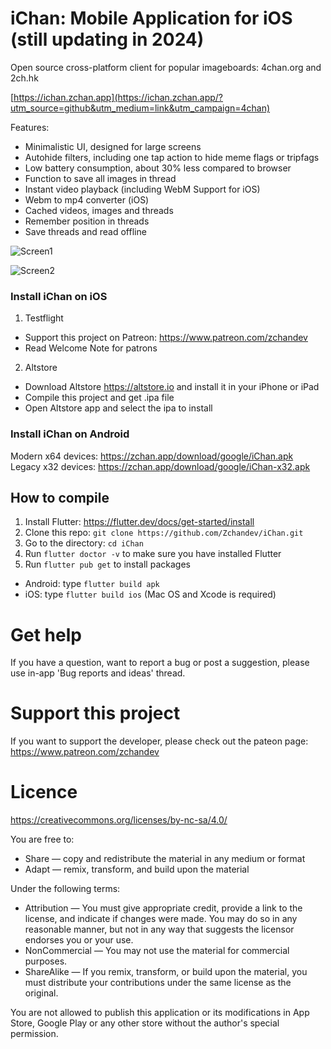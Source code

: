 # iChan: Mobile Application for iOS (still updating in 2024)

Open source cross-platform client for popular imageboards: 4chan.org and 2ch.hk

[https://ichan.zchan.app](https://ichan.zchan.app/?utm_source=github&utm_medium=link&utm_campaign=4chan)

Features:

- Minimalistic UI, designed for large screens
- Autohide filters, including one tap action to hide meme flags or tripfags
- Low battery consumption, about 30% less compared to browser
- Function to save all images in thread
- Instant video playback (including WebM Support for iOS)
- Webm to mp4 converter (iOS)
- Cached videos, images and threads
- Remember position in threads
- Save threads and read offline

![Screen1](https://zchan.app/assets/screen5.png)

![Screen2](https://zchan.app/assets/screen4.png?q=1)

### Install iChan on iOS

1. Testflight

- Support this project on Patreon: https://www.patreon.com/zchandev
- Read Welcome Note for patrons

2. Altstore

- Download Altstore https://altstore.io and install it in your iPhone or iPad
- Compile this project and get .ipa file
- Open Altstore app and select the ipa to install

### Install iChan on Android

Modern x64 devices: https://zchan.app/download/google/iChan.apk
Legacy x32 devices: https://zchan.app/download/google/iChan-x32.apk

## How to compile

1. Install Flutter: https://flutter.dev/docs/get-started/install
2. Clone this repo: `git clone https://github.com/Zchandev/iChan.git`
3. Go to the directory: `cd iChan`
4. Run `flutter doctor -v` to make sure you have installed Flutter
5. Run `flutter pub get` to install packages

- Android: type `flutter build apk`
- iOS: type `flutter build ios` (Mac OS and Xcode is required)

# Get help

If you have a question, want to report a bug or post a suggestion, please use in-app 'Bug reports and ideas' thread.

# Support this project

If you want to support the developer, please check out the pateon page: https://www.patreon.com/zchandev

# Licence

https://creativecommons.org/licenses/by-nc-sa/4.0/

You are free to:

- Share — copy and redistribute the material in any medium or format
- Adapt — remix, transform, and build upon the material

Under the following terms:

- Attribution — You must give appropriate credit, provide a link to the license, and indicate if changes were made. You may do so in any reasonable manner, but not in any way that suggests the licensor endorses you or your use.
- NonCommercial — You may not use the material for commercial purposes.
- ShareAlike — If you remix, transform, or build upon the material, you must distribute your contributions under the same license as the original.

You are not allowed to publish this application or its modifications in App Store, Google Play or any other store without the author's special permission.
